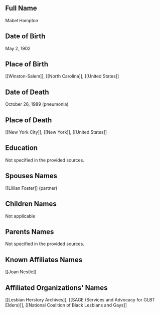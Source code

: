 ## Full Name
Mabel Hampton

## Date of Birth
May 2, 1902

## Place of Birth
[[Winston-Salem]], [[North Carolina]], [[United States]]

## Date of Death
October 26, 1989 (pneumonia)

## Place of Death
[[New York City]], [[New York]], [[United States]]

## Education
Not specified in the provided sources.

## Spouses Names
[[Lillian Foster]] (partner)

## Children Names
Not applicable

## Parents Names
Not specified in the provided sources.

## Known Affiliates Names
[[Joan Nestle]]

## Affiliated Organizations' Names
[[Lesbian Herstory Archives]], [[SAGE (Services and Advocacy for GLBT Elders)]], [[National Coalition of Black Lesbians and Gays]]

